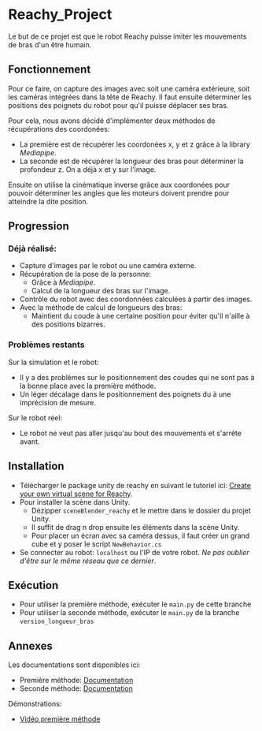 # Reachy_Project
Le but de ce projet est que le robot Reachy puisse imiter les mouvements de bras d'un être humain.
## Fonctionnement
Pour ce faire, on capture des images avec soit une caméra extérieure, soit les caméras intégrées dans la tête de Reachy.
Il faut ensuite déterminer les positions des poignets du robot pour qu'il puisse déplacer ses bras.

Pour cela, nous avons décidé d'implémenter deux méthodes de récupérations des coordonées:
- La première est de récupérer les coordonées x, y et z grâce à la library *Mediapipe*.
- La seconde est de récupérer la longueur des bras pour déterminer la profondeur z. On a déjà x et y sur l'image.

Ensuite on utilise la cinématique inverse grâce aux coordonées pour pouvoir déterminer les angles que les moteurs doivent prendre pour atteindre la dite position.
## Progression
### Déjà réalisé:
- Capture d'images par le robot ou une caméra externe.
- Récupération de la pose de la personne:
  - Grâce à *Mediapipe*.
  - Calcul de la longueur des bras sur l'image.
- Contrôle du robot avec des coordonnées calculées à partir des images.
- Avec la méthode de calcul de longueurs des bras:
  - Maintient du coude à une certaine position pour éviter qu'il n'aille à des positions bizarres.
### Problèmes restants
Sur la simulation et le robot: 
- Il y a des problèmes sur le positionnement des coudes qui ne sont pas à la bonne place avec la première méthode.
- Un léger décalage dans le positionnement des poignets du à une imprécision de mesure.

Sur le robot réel:
- Le robot ne veut pas aller jusqu'au bout des mouvements et s'arrête avant.

## Installation
- Télécharger le package unity de reachy en suivant le tutoriel ici: [Create your own virtual scene for Reachy](https://pollen-robotics.github.io/reachy-2019-docs/docs/simulation/create-your-own-scene/).
- Pour installer la scène dans Unity.
  - Dézipper `sceneBlender_reachy` et le mettre dans le dossier du projet Unity.
  - Il suffit de drag n drop ensuite les éléments dans la scène Unity.
  - Pour placer un écran avec sa caméra dessus, il faut créer un grand cube et y poser le script `NewBehavior.cs`
- Se connecter au robot: `localhost` ou l'IP de votre robot. *Ne pas oublier d'être sur le même réseau que ce dernier*.

## Exécution
- Pour utiliser la première méthode, exécuter le `main.py` de cette branche
- Pour utiliser la seconde méthode, exécuter le `main.py` de la branche `version_longueur_bras`
 
## Annexes
Les documentations sont disponibles ici:
- Première méthode: [Documentation](https://github.com/DrDroiberg/Reachy_Project/blob/master/doc.md)
- Seconde méthode: [Documentation](https://github.com/DrDroiberg/Reachy_Project/blob/master/Documentation_Code_version_longueurs_de_bras.pdf)

Démonstrations:
- [Vidéo première méthode](https://youtu.be/AAhldYzYUb4)
